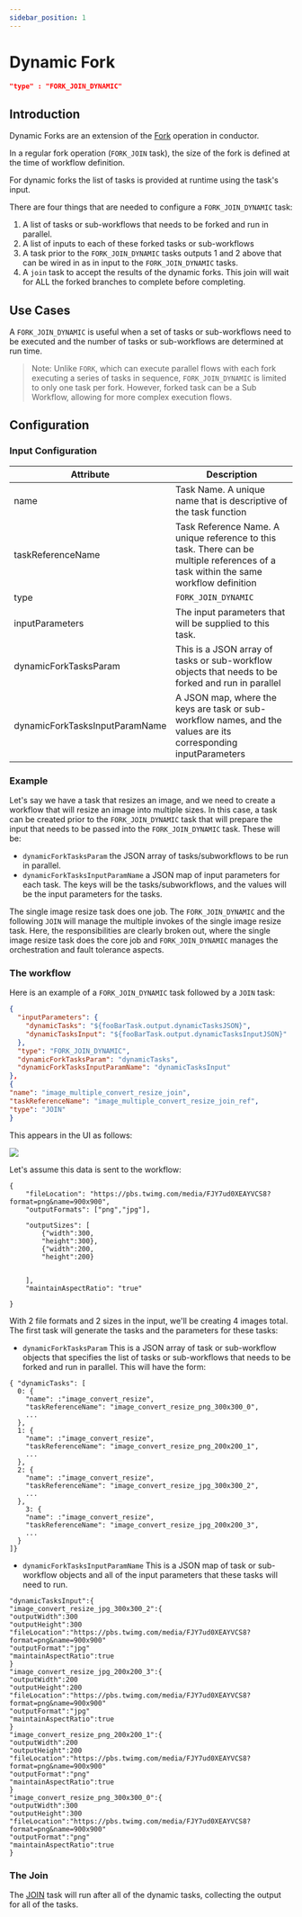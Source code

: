 ```yaml
---
sidebar_position: 1
---
```


# Dynamic Fork
```json
"type" : "FORK_JOIN_DYNAMIC"
```

## Introduction

Dynamic Forks are an extension of the [Fork](../fork-task) operation in conductor.

In a regular fork operation (`FORK_JOIN` task), the size of the fork is defined at the time of workflow definition. 

For dynamic forks the list of tasks is provided at runtime using the task's input.

There are four things that are needed to configure a `FORK_JOIN_DYNAMIC` task:

1. A list of tasks or sub-workflows that needs to be forked and run in parallel.
2. A list of inputs to each of these forked tasks or sub-workflows
3. A task prior to the `FORK_JOIN_DYNAMIC` tasks outputs 1 and 2 above that can be wired in as in input to the `FORK_JOIN_DYNAMIC` tasks.
4. A ```join``` task to accept the results of the dynamic forks.  This join will wait for ALL the forked branches to complete before completing. 

## Use Cases

A `FORK_JOIN_DYNAMIC` is useful when a set of tasks or sub-workflows need to be executed and the number of tasks or
sub-workflows are determined at run time. 

> Note: Unlike ```FORK```, which can execute parallel flows with each fork executing a series of tasks in sequence, ```FORK_JOIN_DYNAMIC``` is limited to only one task per fork. However, forked task can be a Sub Workflow, allowing for more complex execution flows.

## Configuration
### Input Configuration

| Attribute      | Description |
| ----------- | ----------- |
| name      | Task Name. A unique name that is descriptive of the task function      |
| taskReferenceName   | Task Reference Name. A unique reference to this task. There can be multiple references of a task within the same workflow definition        |
| type   | `FORK_JOIN_DYNAMIC`        |
| inputParameters   | The input parameters that will be supplied to this task.         |
| dynamicForkTasksParam | This is a JSON array of tasks or sub-workflow objects that needs to be forked and run in parallel |
| dynamicForkTasksInputParamName | A JSON map, where the keys are task or sub-workflow names, and the values are its corresponding inputParameters | 

### Example

Let's say we have a task that resizes an image, and we need to create a
workflow that will resize an image into multiple sizes. In this case, a task can be created prior to
the `FORK_JOIN_DYNAMIC` task that will prepare the input that needs to be passed into the `FORK_JOIN_DYNAMIC` task. These will be:

* ```dynamicForkTasksParam``` the JSON array of tasks/subworkflows to be run in parallel.
* ```dynamicForkTasksInputParamName``` a JSON map of input parameters for each task. The keys will be the tasks/subworkflows, and the values will be the input parameters for the tasks.

The
single image resize task does one job. The `FORK_JOIN_DYNAMIC` and the following `JOIN` will manage the multiple
invokes of the single image resize task. Here, the responsibilities are clearly broken out, where the single image resize
task does the core job and `FORK_JOIN_DYNAMIC` manages the orchestration and fault tolerance aspects.

### The workflow

Here is an example of a `FORK_JOIN_DYNAMIC` task followed by a `JOIN` task:

```json
{
  "inputParameters": {
    "dynamicTasks": "${fooBarTask.output.dynamicTasksJSON}",
    "dynamicTasksInput": "${fooBarTask.output.dynamicTasksInputJSON}"
  },
  "type": "FORK_JOIN_DYNAMIC",
  "dynamicForkTasksParam": "dynamicTasks",
  "dynamicForkTasksInputParamName": "dynamicTasksInput"
},
{
"name": "image_multiple_convert_resize_join",
"taskReferenceName": "image_multiple_convert_resize_join_ref",
"type": "JOIN"
}
```

This appears in the UI as follows:

![](/img/dynamic-task-diagram.png)

Let's assume this data is sent to the workflow:

```
{
	"fileLocation": "https://pbs.twimg.com/media/FJY7ud0XEAYVCS8?format=png&name=900x900",
	"outputFormats": ["png","jpg"],
	
	"outputSizes": [
		{"width":300,
		"height":300},
		{"width":200,
		"height":200}
		
	
	],
	"maintainAspectRatio": "true"
	
}
```

With 2 file formats and 2 sizes in the input, we'll be creating 4 images total.  The first task will generate the tasks and the parameters for these tasks:

* `dynamicForkTasksParam` This is a JSON array of task or sub-workflow objects that specifies the list of tasks or
sub-workflows that needs to be forked and run in parallel. This will have the form:

```
{ "dynamicTasks": [
  0: {
    "name": :"image_convert_resize",
    "taskReferenceName": "image_convert_resize_png_300x300_0",
    ...
  },
  1: {
    "name": :"image_convert_resize",
    "taskReferenceName": "image_convert_resize_png_200x200_1",
    ...
  },
  2: {
    "name": :"image_convert_resize",
    "taskReferenceName": "image_convert_resize_jpg_300x300_2",
    ...
  },
    3: {
    "name": :"image_convert_resize",
    "taskReferenceName": "image_convert_resize_jpg_200x200_3",
    ...
  }
]}
```

* `dynamicForkTasksInputParamName` This is a JSON map of task or
sub-workflow objects and all of the input parameters that these tasks will need to run.

```
"dynamicTasksInput":{
"image_convert_resize_jpg_300x300_2":{
"outputWidth":300
"outputHeight":300
"fileLocation":"https://pbs.twimg.com/media/FJY7ud0XEAYVCS8?format=png&name=900x900"
"outputFormat":"jpg"
"maintainAspectRatio":true
}
"image_convert_resize_jpg_200x200_3":{
"outputWidth":200
"outputHeight":200
"fileLocation":"https://pbs.twimg.com/media/FJY7ud0XEAYVCS8?format=png&name=900x900"
"outputFormat":"jpg"
"maintainAspectRatio":true
}
"image_convert_resize_png_200x200_1":{
"outputWidth":200
"outputHeight":200
"fileLocation":"https://pbs.twimg.com/media/FJY7ud0XEAYVCS8?format=png&name=900x900"
"outputFormat":"png"
"maintainAspectRatio":true
}
"image_convert_resize_png_300x300_0":{
"outputWidth":300
"outputHeight":300
"fileLocation":"https://pbs.twimg.com/media/FJY7ud0XEAYVCS8?format=png&name=900x900"
"outputFormat":"png"
"maintainAspectRatio":true
}
```

### The Join

The [JOIN](../../reference-docs/join-task) task will run after all of the dynamic tasks, collecting the output for all of the tasks.

